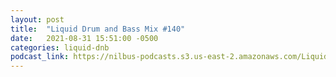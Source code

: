 ```yaml
---
layout: post
title:  "Liquid Drum and Bass Mix #140"
date:   2021-08-31 15:51:00 -0500
categories: liquid-dnb
podcast_link: https://nilbus-podcasts.s3.us-east-2.amazonaws.com/Liquid+Drum+and+Bass/Sound+Territory+-+Liquid+Drum+and+Bass+Mix+%23140.mp3
---
```

